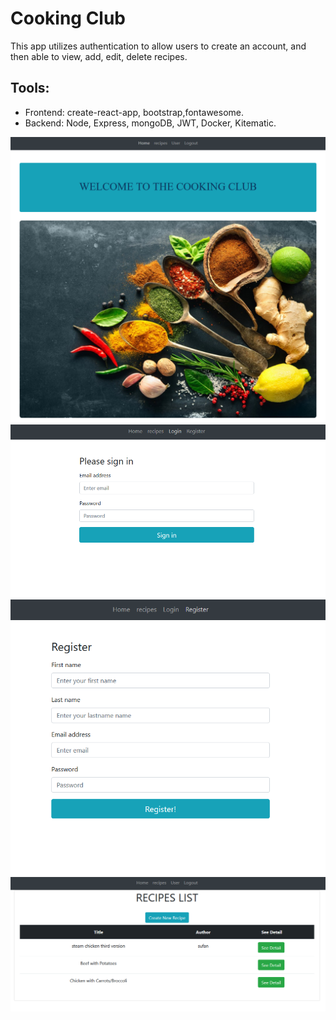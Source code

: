 # Cooking Club 

This app utilizes authentication to allow users to create an account, and then able to view, add, edit, delete
recipes.
## Tools:
 
* Frontend: create-react-app, bootstrap,fontawesome.
* Backend: Node, Express, mongoDB, JWT, Docker, Kitematic.

 <div align="center">
     <img src="/cooking-club.png" width="700px"</img> 
 </div>
  <div align="center">
      <img src="/log-in.png" width="700px"</img> 
  </div>
   <div align="center">
       <img src="/register.png" width="700px"</img> 
   </div>
    <div align="center">
        <img src="/recipes.png" width="700px"</img> 
    </div>

 
